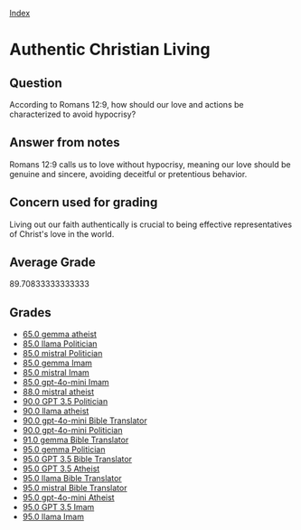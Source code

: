 
[Index](../../index.md)
# Authentic Christian Living
## Question
According to Romans 12:9, how should our love and actions be characterized to avoid hypocrisy?

## Answer from notes
Romans 12:9 calls us to love without hypocrisy, meaning our love should be genuine and sincere, avoiding deceitful or pretentious behavior.

## Concern used for grading
Living out our faith authentically is crucial to being effective representatives of Christ's love in the world.

## Average Grade
89.70833333333333

## Grades
 * [65.0 gemma atheist](../answers/gemma_atheist/Authentic_Christian_Living.md)
 * [85.0 llama Politician](../answers/llama_Politician/Authentic_Christian_Living.md)
 * [85.0 mistral Politician](../answers/mistral_Politician/Authentic_Christian_Living.md)
 * [85.0 gemma Imam](../answers/gemma_Imam/Authentic_Christian_Living.md)
 * [85.0 mistral Imam](../answers/mistral_Imam/Authentic_Christian_Living.md)
 * [85.0 gpt-4o-mini Imam](../answers/gpt-4o-mini_Imam/Authentic_Christian_Living.md)
 * [88.0 mistral atheist](../answers/mistral_atheist/Authentic_Christian_Living.md)
 * [90.0 GPT 3.5 Politician](../answers/GPT_3.5_Politician/Authentic_Christian_Living.md)
 * [90.0 llama atheist](../answers/llama_atheist/Authentic_Christian_Living.md)
 * [90.0 gpt-4o-mini Bible Translator](../answers/gpt-4o-mini_Bible_Translator/Authentic_Christian_Living.md)
 * [90.0 gpt-4o-mini Politician](../answers/gpt-4o-mini_Politician/Authentic_Christian_Living.md)
 * [91.0 gemma Bible Translator](../answers/gemma_Bible_Translator/Authentic_Christian_Living.md)
 * [95.0 gemma Politician](../answers/gemma_Politician/Authentic_Christian_Living.md)
 * [95.0 GPT 3.5 Bible Translator](../answers/GPT_3.5_Bible_Translator/Authentic_Christian_Living.md)
 * [95.0 GPT 3.5 Atheist](../answers/GPT_3.5_Atheist/Authentic_Christian_Living.md)
 * [95.0 llama Bible Translator](../answers/llama_Bible_Translator/Authentic_Christian_Living.md)
 * [95.0 mistral Bible Translator](../answers/mistral_Bible_Translator/Authentic_Christian_Living.md)
 * [95.0 gpt-4o-mini Atheist](../answers/gpt-4o-mini_Atheist/Authentic_Christian_Living.md)
 * [95.0 GPT 3.5 Imam](../answers/GPT_3.5_Imam/Authentic_Christian_Living.md)
 * [95.0 llama Imam](../answers/llama_Imam/Authentic_Christian_Living.md)
